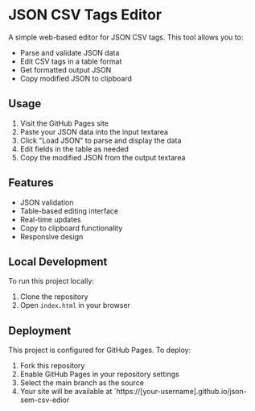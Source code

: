 # JSON CSV Tags Editor

A simple web-based editor for JSON CSV tags. This tool allows you to:
- Parse and validate JSON data
- Edit CSV tags in a table format
- Get formatted output JSON
- Copy modified JSON to clipboard

## Usage

1. Visit the GitHub Pages site
2. Paste your JSON data into the input textarea
3. Click "Load JSON" to parse and display the data
4. Edit fields in the table as needed
5. Copy the modified JSON from the output textarea

## Features

- JSON validation
- Table-based editing interface
- Real-time updates
- Copy to clipboard functionality
- Responsive design

## Local Development

To run this project locally:
1. Clone the repository
2. Open `index.html` in your browser

## Deployment

This project is configured for GitHub Pages. To deploy:
1. Fork this repository
2. Enable GitHub Pages in your repository settings
3. Select the main branch as the source
4. Your site will be available at `https://[your-username].github.io/json-sem-csv-edior
